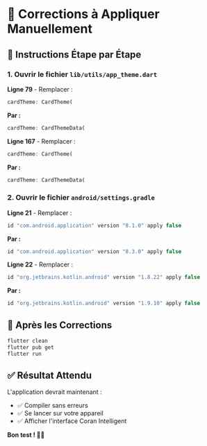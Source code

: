 # 🔧 Corrections à Appliquer Manuellement

## 📝 Instructions Étape par Étape

### 1. Ouvrir le fichier `lib/utils/app_theme.dart`

**Ligne 79** - Remplacer :
```dart
cardTheme: CardTheme(
```
**Par :**
```dart
cardTheme: CardThemeData(
```

**Ligne 167** - Remplacer :
```dart
cardTheme: CardTheme(
```
**Par :**
```dart
cardTheme: CardThemeData(
```

### 2. Ouvrir le fichier `android/settings.gradle`

**Ligne 21** - Remplacer :
```gradle
id "com.android.application" version "8.1.0" apply false
```
**Par :**
```gradle
id "com.android.application" version "8.3.0" apply false
```

**Ligne 22** - Remplacer :
```gradle
id "org.jetbrains.kotlin.android" version "1.8.22" apply false
```
**Par :**
```gradle
id "org.jetbrains.kotlin.android" version "1.9.10" apply false
```

## 🚀 Après les Corrections

```bash
flutter clean
flutter pub get
flutter run
```

## ✅ Résultat Attendu

L'application devrait maintenant :
- ✅ Compiler sans erreurs
- ✅ Se lancer sur votre appareil
- ✅ Afficher l'interface Coran Intelligent

**Bon test ! 📱🕌**
